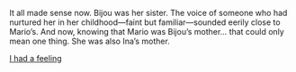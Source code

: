 <!-- title: Mother? -->

It all made sense now. Bijou was her sister. The voice of someone who had nurtured her in her childhood—faint but familiar—sounded eerily close to Mario’s. And now, knowing that Mario was Bijou’s mother… that could only mean one thing. She was also Ina’s mother.

[I had a feeling](#embed:https://www.youtube.com/live/NdWqpuyH0Zg?feature=shared&t=923)